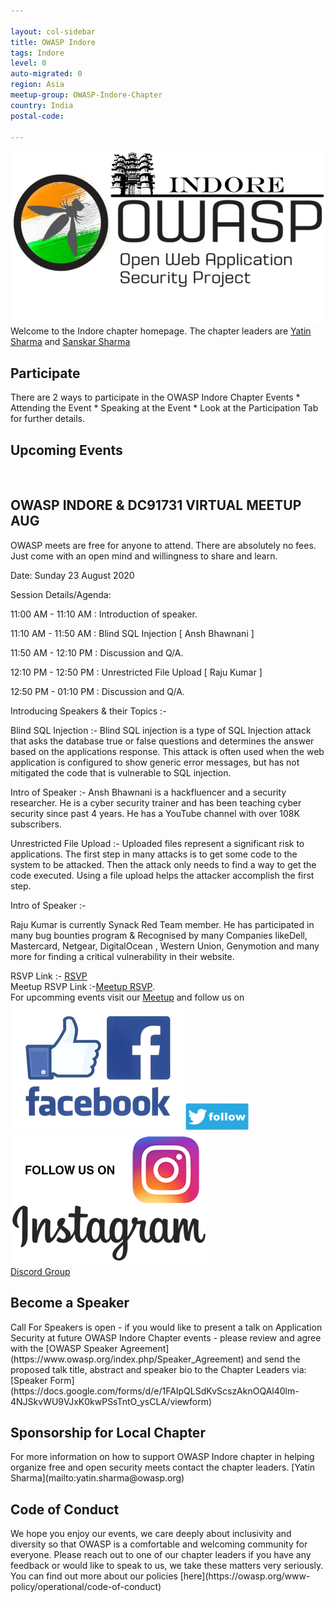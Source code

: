 ```yaml
---

layout: col-sidebar
title: OWASP Indore
tags: Indore
level: 0
auto-migrated: 0
region: Asia
meetup-group: OWASP-Indore-Chapter
country: India
postal-code: 

---
```

<!-- rebuild -->
![OWASP Indore Logo](/assets/images/665c03c6adb74b9785144dfcc4c3ec08.jpeg)<br>
Welcome to the Indore chapter homepage. The chapter leaders are [Yatin Sharma](mailto:yatin.sharma@owasp.org) and [Sanskar Sharma](mailto:sanskar.sharma@owasp.org) 

<h2>Participate</h2>
There are 2 ways to participate in the OWASP Indore Chapter Events
* Attending the Event
* Speaking at the Event 
* Look at the Participation Tab for further details.

<h2>Upcoming Events</h2><br>
<h2>OWASP INDORE & DC91731 VIRTUAL MEETUP AUG </h2>
OWASP meets are free for anyone to attend. There are absolutely no fees. Just come with an open mind and willingness to share and learn.

Date: Sunday 23 August 2020

Session Details/Agenda:

11:00 AM - 11:10 AM : Introduction of speaker.

11:10 AM - 11:50 AM : Blind SQL Injection [ Ansh Bhawnani ]

11:50 AM - 12:10 PM : Discussion and Q/A.

12:10 PM - 12:50 PM : Unrestricted File Upload [ Raju Kumar ]

12:50 PM - 01:10 PM : Discussion and Q/A.

Introducing Speakers & their Topics :-

Blind SQL Injection :- Blind SQL injection is a type of SQL Injection attack that asks the database true or false questions and determines the answer based on the applications response. This attack is often used when the web application is configured to show generic error messages, but has not mitigated the code that is vulnerable to SQL injection.

Intro of Speaker :-  Ansh Bhawnani is a hackfluencer and a security researcher. He is a cyber security trainer and has been teaching cyber security since past 4 years. He has a YouTube channel with over 108K subscribers.

Unrestricted File Upload :- Uploaded files represent a significant risk to applications. The first step in many attacks is to get some code to the system to be attacked. Then the attack only needs to find a way to get the code executed. Using a file upload helps the attacker accomplish the first step.

Intro of Speaker :-

Raju Kumar is currently Synack Red Team member. He has participated in many bug bounties program & Recognised by many Companies likeDell, Mastercard, Netgear, DigitalOcean , Western Union, Genymotion and many more for finding a critical vulnerability in their website.

RSVP Link :- [RSVP](https://forms.gle/nAWyTSb5LgUmS2N3A)<br>
Meetup RSVP Link :-[Meetup RSVP](https://www.meetup.com/OWASP-Indore-Chapter/events/272609189/).<br>
For upcomming events visit our [Meetup](https://www.meetup.com/OWASP-Indore-Chapter) and follow us on<br>
[![Facebook Logo](/assets/images/Facebook.jpg)](https://facebook.com/owaspindore)[![Twitter Logo](/assets/images/twitter.jpg)](https://twitter.com/owaspindore) [![Instagram Logo](/assets/images/instagram.jpg)](https://www.instagram.com/owaspindore)<br>
[Discord Group](https://discord.gg/fETNeeQ)
<h2>Become a Speaker</h2>
Call For Speakers is open - if you would like to present a talk on Application Security at future OWASP Indore Chapter events - please review and agree with the [OWASP Speaker Agreement](https://www.owasp.org/index.php/Speaker_Agreement) and send the proposed talk title, abstract and speaker bio to the Chapter Leaders via:
[Speaker Form](https://docs.google.com/forms/d/e/1FAIpQLSdKvScszAknOQAl40lm-4NJSkvWU9VJxK0kwPSsTntO_ysCLA/viewform)

<h2>Sponsorship for Local Chapter </h2>
For more information on how to support OWASP Indore chapter in helping organize free and open security meets contact the chapter leaders.
[Yatin Sharma](mailto:yatin.sharma@owasp.org)
<h2>Code of Conduct</h2>
We hope you enjoy our events, we care deeply about inclusivity and diversity so that OWASP is a comfortable and welcoming community for everyone. Please reach out to one of our chapter leaders if you have any feedback or would like to speak to us, we take these matters very seriously. You can find out more about our policies [here](https://owasp.org/www-policy/operational/code-of-conduct)

